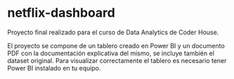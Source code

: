 # netflix-dashboard
Proyecto final realizado para el curso de Data Analytics de Coder House. 

El proyecto se compone de un tablero creado en Power BI y un documento PDF con la documentación explicativa del mismo, se incluye también el dataset original.
Para visualizar correctamente el tablero es necesario tener Power BI instalado en tu equipo.
